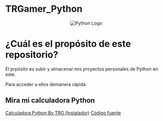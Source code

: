 # TRGamer_Python

<div align="center">

![Python Logo](assets/python.svg)
</div>

# ¿Cuál es el propósito de este repositorio?

El prpósito es subir y almacenar mis proyectos personales de Python en este.

Para acceder a ellos demanera rápida.

## **Mira mi calculadora Python**

[Calculadora Python By TRG (Instalador)](EXE/)
[Código fuente](Python/calculadora/index.py)
